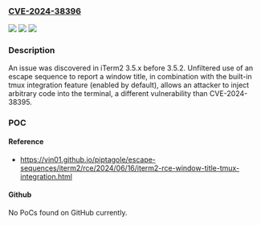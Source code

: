 ### [CVE-2024-38396](https://cve.mitre.org/cgi-bin/cvename.cgi?name=CVE-2024-38396)
![](https://img.shields.io/static/v1?label=Product&message=n%2Fa&color=blue)
![](https://img.shields.io/static/v1?label=Version&message=n%2Fa&color=blue)
![](https://img.shields.io/static/v1?label=Vulnerability&message=n%2Fa&color=brighgreen)

### Description

An issue was discovered in iTerm2 3.5.x before 3.5.2. Unfiltered use of an escape sequence to report a window title, in combination with the built-in tmux integration feature (enabled by default), allows an attacker to inject arbitrary code into the terminal, a different vulnerability than CVE-2024-38395.

### POC

#### Reference
- https://vin01.github.io/piptagole/escape-sequences/iterm2/rce/2024/06/16/iterm2-rce-window-title-tmux-integration.html

#### Github
No PoCs found on GitHub currently.

